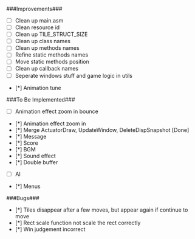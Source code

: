 ###Improvements###
+ [ ] Clean up main.asm
+ [ ] Clean resource id
+ [ ] Clean up TILE_STRUCT_SIZE
+ [ ] Clean up class names
+ [ ] Clean up methods names
+ [ ] Refine static methods names
+ [ ] Move static methods position
+ [ ] Clean up callback names
+ [ ] Seperate windows stuff and game logic in utils
+ [*] Animation tune

###To Be Implemented###
+ [ ] Animation effect zoom in bounce
+ [*] Animation effect zoom in
+ [*] Merge ActuatorDraw, UpdateWindow, DeleteDispSnapshot  [Done]
+ [*] Message
+ [*] Score
+ [*] BGM
+ [*] Sound effect
+ [*] Double buffer
+ [ ] AI
+ [*] Menus

###Bugs###
+ [*] Tiles disappear after a few moves, but appear again if continue to move
+ [*] Rect scale function not scale the rect correctly
+ [*] Win judgement incorrect